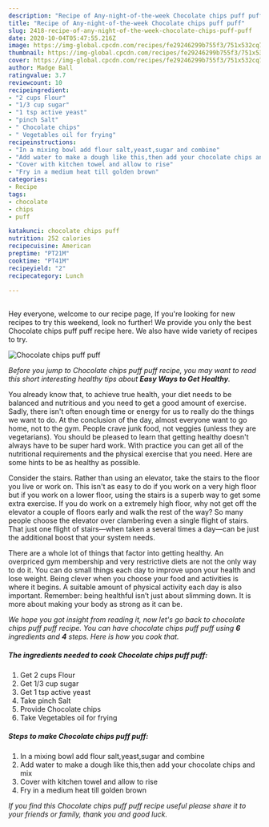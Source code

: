 ```yaml
---
description: "Recipe of Any-night-of-the-week Chocolate chips puff puff"
title: "Recipe of Any-night-of-the-week Chocolate chips puff puff"
slug: 2418-recipe-of-any-night-of-the-week-chocolate-chips-puff-puff
date: 2020-10-04T05:47:55.216Z
image: https://img-global.cpcdn.com/recipes/fe29246299b755f3/751x532cq70/chocolate-chips-puff-puff-recipe-main-photo.jpg
thumbnail: https://img-global.cpcdn.com/recipes/fe29246299b755f3/751x532cq70/chocolate-chips-puff-puff-recipe-main-photo.jpg
cover: https://img-global.cpcdn.com/recipes/fe29246299b755f3/751x532cq70/chocolate-chips-puff-puff-recipe-main-photo.jpg
author: Madge Ball
ratingvalue: 3.7
reviewcount: 10
recipeingredient:
- "2 cups Flour"
- "1/3 cup sugar"
- "1 tsp active yeast"
- "pinch Salt"
- " Chocolate chips"
- " Vegetables oil for frying"
recipeinstructions:
- "In a mixing bowl add flour salt,yeast,sugar and combine"
- "Add water to make a dough like this,then add your chocolate chips and mix"
- "Cover with kitchen towel and allow to rise"
- "Fry in a medium heat till golden brown"
categories:
- Recipe
tags:
- chocolate
- chips
- puff

katakunci: chocolate chips puff 
nutrition: 252 calories
recipecuisine: American
preptime: "PT21M"
cooktime: "PT41M"
recipeyield: "2"
recipecategory: Lunch

---
```

<br>
Hey everyone, welcome to our recipe page, If you're looking for new recipes to try this weekend, look no further! We provide you only the best Chocolate chips puff puff recipe here. We also have wide variety of recipes to try.
<br>


![Chocolate chips puff puff](https://img-global.cpcdn.com/recipes/fe29246299b755f3/751x532cq70/chocolate-chips-puff-puff-recipe-main-photo.jpg)

<i>Before you jump to Chocolate chips puff puff recipe, you may want to read this short interesting healthy tips about <strong>Easy Ways to Get Healthy</strong>.</i>

You already know that, to achieve true health, your diet needs to be balanced and nutritious and you need to get a good amount of exercise. Sadly, there isn't often enough time or energy for us to really do the things we want to do. At the conclusion of the day, almost everyone want to go home, not to the gym. People crave junk food, not veggies (unless they are vegetarians). You should be pleased to learn that getting healthy doesn't always have to be super hard work. With practice you can get all of the nutritional requirements and the physical exercise that you need. Here are some hints to be as healthy as possible.

Consider the stairs. Rather than using an elevator, take the stairs to the floor you live or work on. This isn't as easy to do if you work on a very high floor but if you work on a lower floor, using the stairs is a superb way to get some extra exercise. If you do work on a extremely high floor, why not get off the elevator a couple of floors early and walk the rest of the way? So many people choose the elevator over clambering even a single flight of stairs. That just one flight of stairs—when taken a several times a day—can be just the additional boost that your system needs. 

There are a whole lot of things that factor into getting healthy. An overpriced gym membership and very restrictive diets are not the only way to do it. You can do small things each day to improve upon your health and lose weight. Being clever when you choose your food and activities is where it begins. A suitable amount of physical activity each day is also important. Remember: being healthful isn’t just about slimming down. It is more about making your body as strong as it can be. 


<i>We hope you got insight from reading it, now let's go back to chocolate chips puff puff recipe. You can have chocolate chips puff puff using <strong>6</strong> ingredients and <strong>4</strong> steps. Here is how you cook that.
</i>

##### The ingredients needed to cook Chocolate chips puff puff:

1. Get 2 cups Flour
1. Get 1/3 cup sugar
1. Get 1 tsp active yeast
1. Take pinch Salt
1. Provide  Chocolate chips
1. Take  Vegetables oil for frying


##### Steps to make Chocolate chips puff puff:

1. In a mixing bowl add flour salt,yeast,sugar and combine
1. Add water to make a dough like this,then add your chocolate chips and mix
1. Cover with kitchen towel and allow to rise
1. Fry in a medium heat till golden brown


<i>If you find this Chocolate chips puff puff recipe useful please share it to your friends or family, thank you and good luck.</i>
